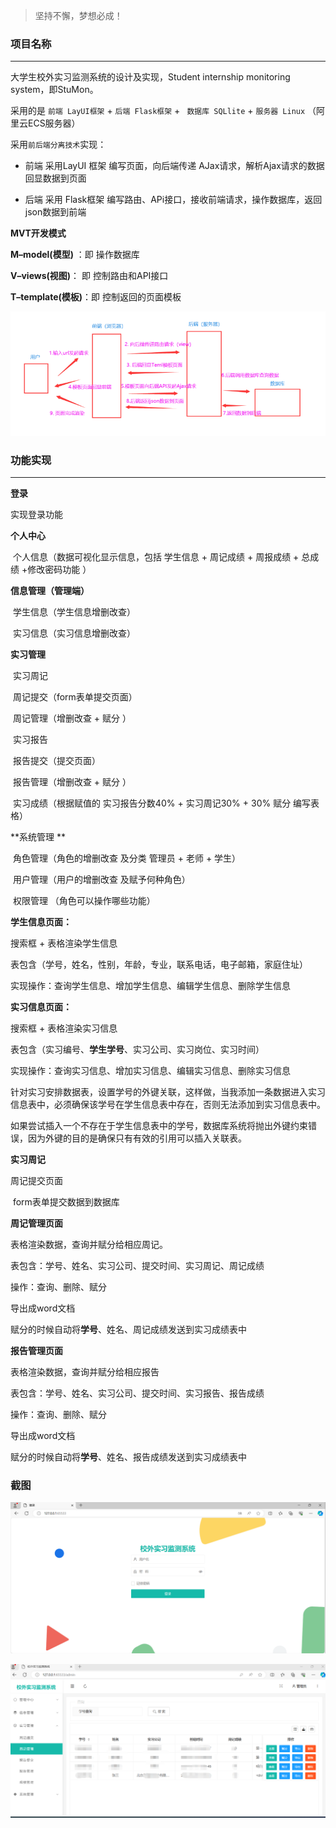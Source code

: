 > 坚持不懈，梦想必成！

### 项目名称

-----------------------

大学生校外实习监测系统的设计及实现，Student internship monitoring system，即StuMon。

采用的是 `前端 LayUI框架` +  `后端 Flask框架` + ` 数据库 SQLlite`  +  `服务器 Linux` （阿里云ECS服务器）

采用`前后端分离技术`实现：

- 前端 采用LayUI 框架 编写页面，向后端传递 AJax请求，解析Ajax请求的数据 回显数据到页面

- 后端 采用 Flask框架 编写路由、APi接口，接收前端请求，操作数据库，返回json数据到前端

**MVT开发模式**

**M–model(模型)** ：即 操作数据库

**V–views(视图)**： 即 控制路由和API接口

**T–template(模板)**：即 控制返回的页面模板

![image-20240418142858800](.\image-20240418142858800.png)

### 功能实现

---------------

**登录**

实现登录功能

**个人中心**

​	个人信息（数据可视化显示信息，包括 学生信息  + 周记成绩 + 周报成绩 + 总成绩 +修改密码功能 ）

**信息管理（管理端）**

​	学生信息（学生信息增删改查）

​	实习信息（实习信息增删改查）

**实习管理**

​	实习周记

​		周记提交（form表单提交页面）

​		周记管理（增删改查 + 赋分 ）

​	实习报告

​		报告提交（提交页面）

​		报告管理（增删改查 + 赋分 ）

​	实习成绩（根据赋值的 实习报告分数40% + 实习周记30% + 30% 赋分 编写表格）

**系统管理  **  

​	角色管理（角色的增删改查 及分类  管理员 + 老师 + 学生） 

​	用户管理（用户的增删改查 及赋予何种角色）

​	权限管理 （角色可以操作哪些功能）





**学生信息页面：**

搜索框 +  表格渲染学生信息

表包含（学号，姓名，性别，年龄，专业，联系电话，电子邮箱，家庭住址）

实现操作：查询学生信息、增加学生信息、编辑学生信息、删除学生信息



**实习信息页面：**

搜索框 +  表格渲染实习信息

表包含（实习编号、**学生学号**、实习公司、实习岗位、实习时间）

实现操作：查询实习信息、增加实习信息、编辑实习信息、删除实习信息



针对实习安排数据表，设置学号的外键关联，这样做，当我添加一条数据进入实习信息表中，必须确保该学号在学生信息表中存在，否则无法添加到实习信息表中。

如果尝试插入一个不存在于学生信息表中的学号，数据库系统将抛出外键约束错误，因为外键的目的是确保只有有效的引用可以插入关联表。



**实习周记**

周记提交页面

​	form表单提交数据到数据库



**周记管理页面**

表格渲染数据，查询并赋分给相应周记。

表包含：学号、姓名、实习公司、提交时间、实习周记、周记成绩

操作：查询、删除、赋分

导出成word文档

赋分的时候自动将**学号**、姓名、周记成绩发送到实习成绩表中





**报告管理页面**

表格渲染数据，查询并赋分给相应报告

表包含：学号、姓名、实习公司、提交时间、实习报告、报告成绩

操作：查询、删除、赋分

导出成word文档

赋分的时候自动将**学号**、姓名、报告成绩发送到实习成绩表中

### 截图



![image-20240418142858800](.\image-20240418143046071.png)

![image-20240418143654763](.\image-20240418143654763.png)
